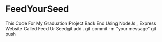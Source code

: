 # FeedYourSeed

This Code For My Graduation Project
Back End Using NodeJs , Express
Website Called Feed Ur Seedgit add .
git commit -m "your message"
git push
